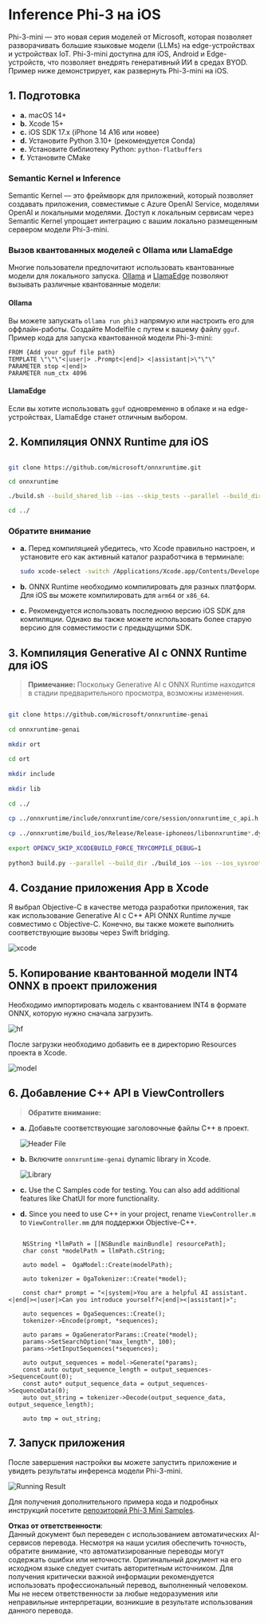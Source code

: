 # **Inference Phi-3 на iOS**

Phi-3-mini — это новая серия моделей от Microsoft, которая позволяет разворачивать большие языковые модели (LLMs) на edge-устройствах и устройствах IoT. Phi-3-mini доступна для iOS, Android и Edge-устройств, что позволяет внедрять генеративный ИИ в средах BYOD. Пример ниже демонстрирует, как развернуть Phi-3-mini на iOS.

## **1. Подготовка**

- **a.** macOS 14+
- **b.** Xcode 15+
- **c.** iOS SDK 17.x (iPhone 14 A16 или новее)
- **d.** Установите Python 3.10+ (рекомендуется Conda)
- **e.** Установите библиотеку Python: `python-flatbuffers`
- **f.** Установите CMake

### Semantic Kernel и Inference

Semantic Kernel — это фреймворк для приложений, который позволяет создавать приложения, совместимые с Azure OpenAI Service, моделями OpenAI и локальными моделями. Доступ к локальным сервисам через Semantic Kernel упрощает интеграцию с вашим локально размещенным сервером модели Phi-3-mini.

### Вызов квантованных моделей с Ollama или LlamaEdge

Многие пользователи предпочитают использовать квантованные модели для локального запуска. [Ollama](https://ollama.com) и [LlamaEdge](https://llamaedge.com) позволяют вызывать различные квантованные модели:

#### **Ollama**

Вы можете запускать `ollama run phi3` напрямую или настроить его для оффлайн-работы. Создайте Modelfile с путем к вашему файлу `gguf`. Пример кода для запуска квантованной модели Phi-3-mini:

```gguf
FROM {Add your gguf file path}
TEMPLATE \"\"\"<|user|> .Prompt<|end|> <|assistant|>\"\"\"
PARAMETER stop <|end|>
PARAMETER num_ctx 4096
```

#### **LlamaEdge**

Если вы хотите использовать `gguf` одновременно в облаке и на edge-устройствах, LlamaEdge станет отличным выбором.

## **2. Компиляция ONNX Runtime для iOS**

```bash

git clone https://github.com/microsoft/onnxruntime.git

cd onnxruntime

./build.sh --build_shared_lib --ios --skip_tests --parallel --build_dir ./build_ios --ios --apple_sysroot iphoneos --osx_arch arm64 --apple_deploy_target 17.5 --cmake_generator Xcode --config Release

cd ../

```

### **Обратите внимание**

- **a.** Перед компиляцией убедитесь, что Xcode правильно настроен, и установите его как активный каталог разработчика в терминале:

    ```bash
    sudo xcode-select -switch /Applications/Xcode.app/Contents/Developer
    ```

- **b.** ONNX Runtime необходимо компилировать для разных платформ. Для iOS вы можете компилировать для `arm64` or `x86_64`.

- **c.** Рекомендуется использовать последнюю версию iOS SDK для компиляции. Однако вы также можете использовать более старую версию для совместимости с предыдущими SDK.

## **3. Компиляция Generative AI с ONNX Runtime для iOS**

> **Примечание:** Поскольку Generative AI с ONNX Runtime находится в стадии предварительного просмотра, возможны изменения.

```bash

git clone https://github.com/microsoft/onnxruntime-genai
 
cd onnxruntime-genai
 
mkdir ort
 
cd ort
 
mkdir include
 
mkdir lib
 
cd ../
 
cp ../onnxruntime/include/onnxruntime/core/session/onnxruntime_c_api.h ort/include
 
cp ../onnxruntime/build_ios/Release/Release-iphoneos/libonnxruntime*.dylib* ort/lib
 
export OPENCV_SKIP_XCODEBUILD_FORCE_TRYCOMPILE_DEBUG=1
 
python3 build.py --parallel --build_dir ./build_ios --ios --ios_sysroot iphoneos --ios_arch arm64 --ios_deployment_target 17.5 --cmake_generator Xcode --cmake_extra_defines CMAKE_XCODE_ATTRIBUTE_CODE_SIGNING_ALLOWED=NO

```

## **4. Создание приложения App в Xcode**

Я выбрал Objective-C в качестве метода разработки приложения, так как использование Generative AI с C++ API ONNX Runtime лучше совместимо с Objective-C. Конечно, вы также можете выполнить соответствующие вызовы через Swift bridging.

![xcode](../../../../../translated_images/xcode.6c67033ca85b703e80cc51ecaa681fbcb6ac63cc0c256705ac97bc9ca039c235.ru.png)

## **5. Копирование квантованной модели INT4 ONNX в проект приложения**

Необходимо импортировать модель с квантованием INT4 в формате ONNX, которую нужно сначала загрузить.

![hf](../../../../../translated_images/hf.b99941885c6561bb3bcc0155d409e713db6d47b4252fb6991a08ffeefc0170ec.ru.png)

После загрузки необходимо добавить ее в директорию Resources проекта в Xcode.

![model](../../../../../translated_images/model.f0cb932ac2c7648211fbe5341ee1aa42b77cb7f956b6d9b084afb8fbf52927c7.ru.png)

## **6. Добавление C++ API в ViewControllers**

> **Обратите внимание:**

- **a.** Добавьте соответствующие заголовочные файлы C++ в проект.

  ![Header File](../../../../../translated_images/head.2504a93b0be166afde6729fb193ebd14c5acb00a0bb6de1939b8a175b1f630fb.ru.png)

- **b.** Включите `onnxruntime-genai` dynamic library in Xcode.

  ![Library](../../../../../translated_images/lib.86e12a925eb07e4e71a1466fa4f3ad27097e08505d25d34e98c33005d69b6f23.ru.png)

- **c.** Use the C Samples code for testing. You can also add additional features like ChatUI for more functionality.

- **d.** Since you need to use C++ in your project, rename `ViewController.m` to `ViewController.mm` для поддержки Objective-C++.

```objc

    NSString *llmPath = [[NSBundle mainBundle] resourcePath];
    char const *modelPath = llmPath.cString;

    auto model =  OgaModel::Create(modelPath);

    auto tokenizer = OgaTokenizer::Create(*model);

    const char* prompt = "<|system|>You are a helpful AI assistant.<|end|><|user|>Can you introduce yourself?<|end|><|assistant|>";

    auto sequences = OgaSequences::Create();
    tokenizer->Encode(prompt, *sequences);

    auto params = OgaGeneratorParams::Create(*model);
    params->SetSearchOption("max_length", 100);
    params->SetInputSequences(*sequences);

    auto output_sequences = model->Generate(*params);
    const auto output_sequence_length = output_sequences->SequenceCount(0);
    const auto* output_sequence_data = output_sequences->SequenceData(0);
    auto out_string = tokenizer->Decode(output_sequence_data, output_sequence_length);
    
    auto tmp = out_string;

```

## **7. Запуск приложения**

После завершения настройки вы можете запустить приложение и увидеть результаты инференса модели Phi-3-mini.

![Running Result](../../../../../translated_images/result.7ebd1fe614f809d776c46475275ec72e4ab898c4ec53ae62b29315c064ca6839.ru.jpg)

Для получения дополнительного примера кода и подробных инструкций посетите [репозиторий Phi-3 Mini Samples](https://github.com/Azure-Samples/Phi-3MiniSamples/tree/main/ios).

**Отказ от ответственности**:  
Данный документ был переведен с использованием автоматических AI-сервисов перевода. Несмотря на наши усилия обеспечить точность, обратите внимание, что автоматизированные переводы могут содержать ошибки или неточности. Оригинальный документ на его исходном языке следует считать авторитетным источником. Для получения критически важной информации рекомендуется использовать профессиональный перевод, выполненный человеком. Мы не несем ответственности за любые недоразумения или неправильные интерпретации, возникшие в результате использования данного перевода.